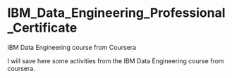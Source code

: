# IBM_Data_Engineering_Professional_Certificate
IBM Data Engineering course from Coursera

I will save here some activities from the IBM Data Engineering course from coursera.
